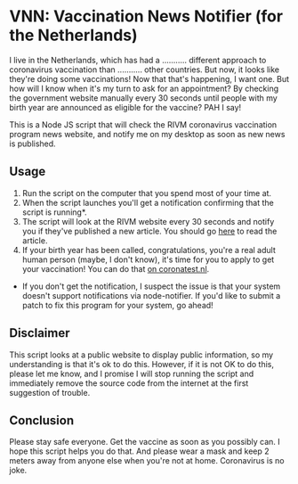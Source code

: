 # VNN: Vaccination News Notifier (for the Netherlands)

I live in the Netherlands, which has had a ........... different approach to coronavirus vaccination than ........... other countries. But now, it looks like they're doing some vaccinations! Now that that's happening, I want one. But how will I know when it's my turn to ask for an appointment? By checking the government website manually every 30 seconds until people with my birth year are announced as eligible for the vaccine? PAH I say!

This is a Node JS script that will check the RIVM coronavirus vaccination program news website, and notify me on my desktop as soon as new news is published.

## Usage

1. Run the script on the computer that you spend most of your time at.
2. When the script launches you'll get a notification confirming that the script is running*.
3. The script will look at the RIVM website every 30 seconds and notify you if they've published a new article. You should go [here](https://www.rivm.nl/en/covid-19-vaccination/news) to read the article.
4. If your birth year has been called, congratulations, you're a real adult human person (maybe, I don't know), it's time for you to apply to get your vaccination! You can do that [on coronatest.nl](https://coronatest.nl/).

* If you don't get the notification, I suspect the issue is that your system doesn't support notifications via node-notifier. If you'd like to submit a patch to fix this program for your system, go ahead!

## Disclaimer

This script looks at a public website to display public information, so my understanding is that it's ok to do this. However, if it is not OK to do this, please let me know, and I promise I will stop running the script and immediately remove the source code from the internet at the first suggestion of trouble.

## Conclusion

Please stay safe everyone. Get the vaccine as soon as you possibly can. I hope this script helps you do that. And please wear a mask and keep 2 meters away from anyone else when you're not at home. Coronavirus is no joke.
